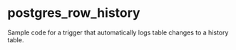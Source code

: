 # postgres_row_history
Sample code for a trigger that automatically logs table changes to a history table.
